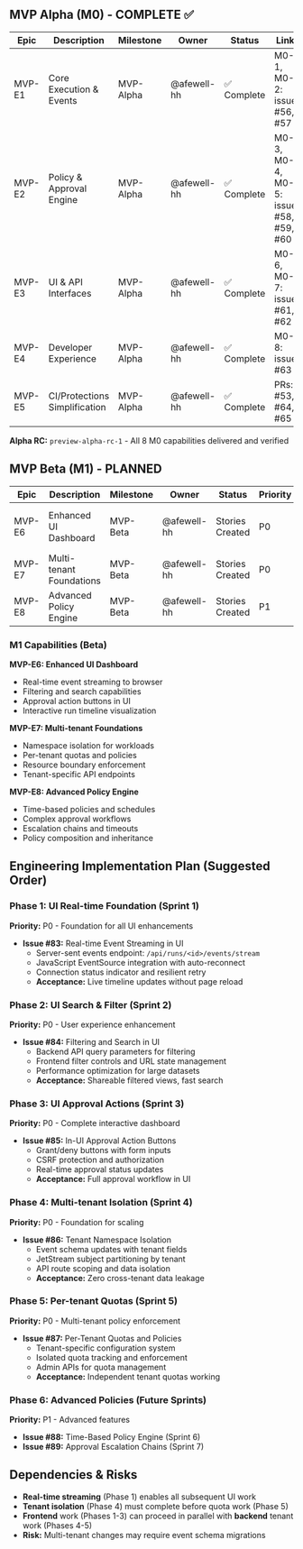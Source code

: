 ## MVP Alpha (M0) - COMPLETE ✅

| Epic   | Description | Milestone  | Owner | Status       | Links           |
|--------|-------------|------------|-------|--------------|-----------------|
| MVP-E1 | Core Execution & Events | MVP-Alpha  | @afewell-hh | ✅ Complete  | M0-1, M0-2: issues #56, #57 |
| MVP-E2 | Policy & Approval Engine | MVP-Alpha  | @afewell-hh | ✅ Complete  | M0-3, M0-4, M0-5: issues #58, #59, #60 |
| MVP-E3 | UI & API Interfaces | MVP-Alpha  | @afewell-hh | ✅ Complete  | M0-6, M0-7: issues #61, #62 |
| MVP-E4 | Developer Experience | MVP-Alpha  | @afewell-hh | ✅ Complete  | M0-8: issue #63 |
| MVP-E5 | CI/Protections Simplification | MVP-Alpha  | @afewell-hh | ✅ Complete | PRs: #53, #64, #65 |

**Alpha RC:** `preview-alpha-rc-1` - All 8 M0 capabilities delivered and verified

## MVP Beta (M1) - PLANNED

| Epic   | Description | Milestone  | Owner | Status | Priority | Links |
|--------|-------------|------------|-------|---------|----------|-------|
| MVP-E6 | Enhanced UI Dashboard | MVP-Beta   | @afewell-hh | Stories Created | P0 | Issues #83, #84, #85 |
| MVP-E7 | Multi-tenant Foundations | MVP-Beta   | @afewell-hh | Stories Created | P0 | Issues #86, #87 |
| MVP-E8 | Advanced Policy Engine | MVP-Beta   | @afewell-hh | Stories Created | P1 | Issues #88, #89 |

### M1 Capabilities (Beta)

**MVP-E6: Enhanced UI Dashboard**
- Real-time event streaming to browser
- Filtering and search capabilities
- Approval action buttons in UI
- Interactive run timeline visualization

**MVP-E7: Multi-tenant Foundations**
- Namespace isolation for workloads
- Per-tenant quotas and policies
- Resource boundary enforcement
- Tenant-specific API endpoints

**MVP-E8: Advanced Policy Engine**
- Time-based policies and schedules
- Complex approval workflows
- Escalation chains and timeouts
- Policy composition and inheritance

## Engineering Implementation Plan (Suggested Order)

### Phase 1: UI Real-time Foundation (Sprint 1)
**Priority:** P0 - Foundation for all UI enhancements
- **Issue #83:** Real-time Event Streaming in UI
  - Server-sent events endpoint: `/api/runs/<id>/events/stream`
  - JavaScript EventSource integration with auto-reconnect
  - Connection status indicator and resilient retry
  - **Acceptance:** Live timeline updates without page reload

### Phase 2: UI Search & Filter (Sprint 2)
**Priority:** P0 - User experience enhancement
- **Issue #84:** Filtering and Search in UI
  - Backend API query parameters for filtering
  - Frontend filter controls and URL state management
  - Performance optimization for large datasets
  - **Acceptance:** Shareable filtered views, fast search

### Phase 3: UI Approval Actions (Sprint 3)
**Priority:** P0 - Complete interactive dashboard
- **Issue #85:** In-UI Approval Action Buttons
  - Grant/deny buttons with form inputs
  - CSRF protection and authorization
  - Real-time approval status updates
  - **Acceptance:** Full approval workflow in UI

### Phase 4: Multi-tenant Isolation (Sprint 4)
**Priority:** P0 - Foundation for scaling
- **Issue #86:** Tenant Namespace Isolation
  - Event schema updates with tenant fields
  - JetStream subject partitioning by tenant
  - API route scoping and data isolation
  - **Acceptance:** Zero cross-tenant data leakage

### Phase 5: Per-tenant Quotas (Sprint 5)
**Priority:** P0 - Multi-tenant policy enforcement
- **Issue #87:** Per-Tenant Quotas and Policies
  - Tenant-specific configuration system
  - Isolated quota tracking and enforcement
  - Admin APIs for quota management
  - **Acceptance:** Independent tenant quotas working

### Phase 6: Advanced Policies (Future Sprints)
**Priority:** P1 - Advanced features
- **Issue #88:** Time-Based Policy Engine (Sprint 6)
- **Issue #89:** Approval Escalation Chains (Sprint 7)

## Dependencies & Risks
- **Real-time streaming** (Phase 1) enables all subsequent UI work
- **Tenant isolation** (Phase 4) must complete before quota work (Phase 5)
- **Frontend** work (Phases 1-3) can proceed in parallel with **backend** tenant work (Phases 4-5)
- **Risk:** Multi-tenant changes may require event schema migrations
